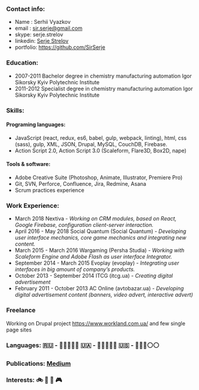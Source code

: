 ### Contact info:
* Name : Serhii Vyazkov
* email : sir.serje@gmail.com
* skype: serje.strelov
* linkedin: [Serje Strelov](https://www.linkedin.com/in/serje-strelov-4025b46a/)
* portfolio: https://github.com/SirSerje           
### Education:
* 2007-2011 Bachelor degree in chemistry manufacturing automation Igor Sikorsky Kyiv Polytechnic Institute 
* 2011-2012 Specialist degree in chemistry manufacturing automation Igor Sikorsky Kyiv Polytechnic Institute 
### Skills:
#### Programing languages:
* JavaScript (react, redux, es6, babel, gulp, webpack, linting), html, css (sass), gulp, XML, JSON, Drupal, MySQL, CouchDB, Firebase.
* Action Script 2.0, Action Script 3.0 (Scaleform, Flare3D, Box2D, nape)
#### Tools & software:
* Adobe Creative Suite (Photoshop, Animate, Illustrator, Premiere Pro)
* Git, SVN, Perforce, Confluence, Jira, Redmine, Asana
* Scrum practices experience
### Work Experience:
* March 2018 Nextiva - *Working on CRM modules, based on React, Google Firebase, configuration client-server interaction.*
* April 2016 - May 2018 Social Quantum (Social Quantum) - *Developing user interface mechanics, core game mechanics and integrating new content.*
* March  2015 - March 2016 Wargaming (Persha Studia) - *Working with Scaleform Engine and Adobe Flash as user interface Integrator.*
* September 2014 - March 2015 Evoplay (evoplay) - *Integrating user interfaces in big amount of company’s products.*
* October  2013 - September  2014 ITCG (itcg.ua) - *Creating digital advertisement*
* February 2011 - October 2013 AC Online (avtobazar.ua) - *Developing digital advertisement content (banners, video advert, interactive advert)*
### Freelance 
Working on Drupal project https://www.workland.com.ua/ and few single page sites
### Languages: 🇷🇺 - 🔘🔘🔘🔘🔘 🇺🇦 - 🔘🔘🔘🔘🔘 🇺🇸 - 🔘🔘🔘⚪️⚪️
### Publications: [Medium](https://medium.com/@sir.serje/%D0%BF%D1%80%D0%B5%D0%B4%D0%BE%D1%81%D1%82%D0%B0%D0%B2%D0%BB%D1%8F%D0%B5%D0%BC-%D0%B4%D0%BE%D1%81%D1%82%D1%83%D0%BF-%D0%BA-google-firebase-%D1%87%D0%B5%D1%80%D0%B5%D0%B7-%D1%81%D0%B2%D0%BE%D0%B9-%D1%81%D0%B5%D1%80%D0%B2%D0%B5%D1%80-11ebcbf26062)
### Interests: 🚲 🏓 🎸 🎮
